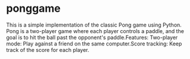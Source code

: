 # ponggame
This is a simple implementation of the classic Pong game using Python. Pong is a two-player game where each player controls a paddle, and the goal is to hit the ball past the opponent's paddle.Features: Two-player mode: Play against a friend on the same computer.Score tracking: Keep track of the score for each player.
